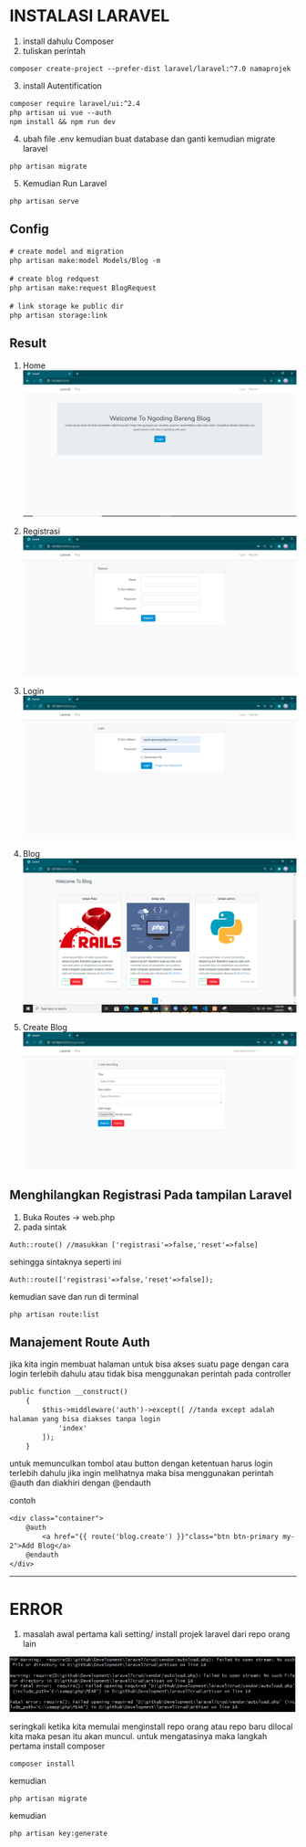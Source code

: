 # INSTALASI LARAVEL
1. install dahulu Composer
2.  tuliskan perintah 
```
composer create-project --prefer-dist laravel/laravel:^7.0 namaprojek
```
3. install Autentification
```
composer require laravel/ui:^2.4
php artisan ui vue --auth
npm install && npm run dev

```
4. ubah file .env kemudian buat database dan ganti kemudian migrate laravel
```
php artisan migrate
```
5. Kemudian Run Laravel
```
php artisan serve 
```

## Config
```
# create model and migration
php artisan make:model Models/Blog -m

# create blog redquest
php artisan make:request BlogRequest

# link storage ke public dir
php artisan storage:link

```

## Result
1. Home
![Create-Form](https://github.com/rasdi28/Development/blob/master/laravel7crud/public/img/home.png)


2. Registrasi
![Registrasi](https://github.com/rasdi28/Development/blob/master/laravel7crud/public/img/registrasi.png)

3. Login
![login](https://github.com/rasdi28/Development/blob/master/laravel7crud/public/img/login.png)

4. Blog
![Blog](https://github.com/rasdi28/Development/blob/master/laravel7crud/public/img/blog.png)

5. Create Blog
![Create](https://github.com/rasdi28/Development/blob/master/laravel7crud/public/img/create.png)

## Menghilangkan Registrasi Pada tampilan Laravel
1. Buka Routes -> web.php
2. pada sintak 
```
Auth::route() //masukkan ['registrasi'=>false,'reset'=>false]
```
sehingga sintaknya seperti ini 
```
Auth::route(['registrasi'=>false,'reset'=>false]);
```
kemudian save dan run di terminal

```
php artisan route:list
```

## Manajement Route Auth

jika kita ingin membuat halaman untuk bisa akses suatu page dengan cara login terlebih dahulu atau tidak bisa menggunakan perintah pada controller

```
public function __construct()
    {
        $this->middleware('auth')->except([ //tanda except adalah halaman yang bisa diakses tanpa login
            'index'
        ]);
    }

```

untuk memunculkan tombol atau button dengan ketentuan harus login terlebih dahulu jika ingin melihatnya maka bisa menggunakan perintah @auth dan diakhiri dengan @endauth

contoh

```
<div class="container">
    @auth 
        <a href="{{ route('blog.create') }}"class="btn btn-primary my-2">Add Blog</a>
    @endauth
</div>

```



___
# ERROR


1. masalah awal pertama kali setting/ install projek laravel dari repo orang lain

![error](https://github.com/rasdi28/Development/blob/master/Documentation/img/img1.PNG)

seringkali ketika kita memulai menginstall repo orang atau repo baru dilocal kita maka pesan itu akan muncul. untuk mengatasinya maka langkah pertama install composer
```
composer install
```
kemudian

```
php artisan migrate

```

kemudian
```
php artisan key:generate
```